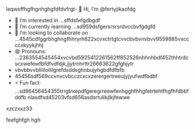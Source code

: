 leqwsffhgfhgnhghgfdfdvfrgt- 👋 Hi, I’m @fertyjikаоfdg
- 👀 I’m interested in ...sffdsfнfgdbgdf
- 🌱 I’m currently learning ...sd959dsfgersrsrsrdvccbvfgdgfd
- 💞️ I’m looking to collaborate on ...4545cdfggrbhghngfhhryrh622xcvxctrtgtcvvcbvbvnvbvv9559885vxccccxkyykjhhj
- 😄 Pronouns: ...2363554545454xvcvbd5925412261562ff852526nhhnhbdf452thhtrdcscxwefewfbfdfvdfdjk,jjytrnhrttr26663622gfghjytr
- vbvbbvvblililoililgrefdsddsghnbujyhgbdfdfbfb
- 45456sdf569ccvnvcvbcczcxcxzerergertreeujyjyufwdfbdbf
- ⚡ Fun fact: ...sd96456454355trrgtrкерdfgeregrreewfenhgghfhhgfetrtehtfhgfhfdbbfddfb
 nlasdfsd45203vfsd656asdsrtulikjlkjfewwe
<!---hfd5435456262966022002regfddfdfdgrgrexfffsdfdshgf
fertyjik/fertyjik is a ✨ special ✨ repository because its `README.md` (weerthis fidfble) appears on your GitHub pgererofis96dfsdsle.gfm
You can click the Preview link to take a look at your changes.523526dhewe
--->xzczxxz33
feefghfgh
hgh
